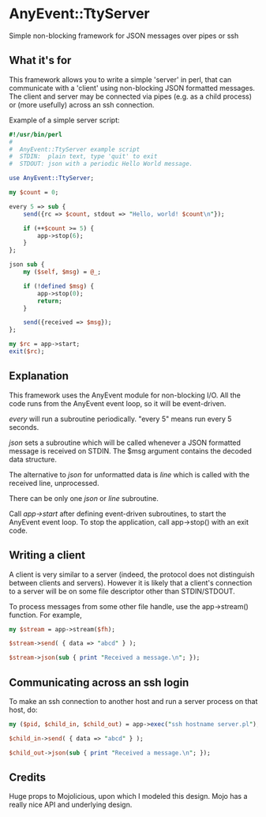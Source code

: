 # AnyEvent::TtyServer

Simple non-blocking framework for JSON messages over pipes or ssh

## What it's for

This framework allows you to write a simple 'server' in perl, that
can communicate with a 'client' using non-blocking JSON formatted
messages. The client and server may be connected via pipes (e.g.
as a child process) or (more usefully) across an ssh connection.

Example of a simple server script:

```perl
#!/usr/bin/perl
#
#  AnyEvent::TtyServer example script
#  STDIN:  plain text, type 'quit' to exit
#  STDOUT: json with a periodic Hello World message.

use AnyEvent::TtyServer;

my $count = 0;

every 5 => sub {
	send({rc => $count, stdout => "Hello, world! $count\n"});

	if (++$count >= 5) {
		app->stop(6);
	}
};

json sub {
	my ($self, $msg) = @_;

	if (!defined $msg) {
		app->stop(0);
		return;
	}

	send({received => $msg});
};

my $rc = app->start;
exit($rc);
```

## Explanation

This framework uses the AnyEvent module for non-blocking I/O. All the code runs from the
AnyEvent event loop, so it will be event-driven.

_every_ will run a subroutine periodically. "every 5" means run every 5 seconds.

_json_ sets a subroutine which will be called whenever a JSON formatted message is received
on STDIN. The $msg argument contains the decoded data structure.

The alternative to _json_ for unformatted data is _line_ which is called with the
received line, unprocessed.

There can be only one _json_ or _line_ subroutine.

Call _app->start_ after defining event-driven subroutines, to start the AnyEvent event
loop. To stop the application, call app->stop() with an exit code.

## Writing a client

A client is very similar to a server (indeed, the protocol does not distinguish between
clients and servers). However it is likely that a client's connection to a server will
be on some file descriptor other than STDIN/STDOUT.

To process messages from some other file handle, use the app->stream() function.
For example,

```perl
my $stream = app->stream($fh);

$stream->send( { data => "abcd" } );

$stream->json(sub { print "Received a message.\n"; });
```

## Communicating across an ssh login

To make an ssh connection to another host and run a server process on
that host, do:

```perl
my ($pid, $child_in, $child_out) = app->exec("ssh hostname server.pl");

$child_in->send( { data => "abcd" } );

$child_out->json(sub { print "Received a message.\n"; });
```

## Credits

Huge props to Mojolicious, upon which I modeled this design. Mojo has a really nice API
and underlying design.
